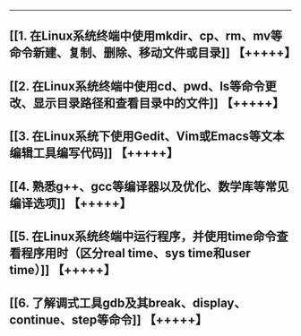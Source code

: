 ---
## [[1. 在Linux系统终端中使用mkdir、cp、rm、mv等命令新建、复制、删除、移动文件或目录]] 【+++++】
## [[2. 在Linux系统终端中使用cd、pwd、ls等命令更改、显示目录路径和查看目录中的文件]] 【+++++】
## [[3. 在Linux系统下使用Gedit、Vim或Emacs等文本编辑工具编写代码]] 【+++++】
## [[4. 熟悉g++、gcc等编译器以及优化、数学库等常见编译选项]] 【+++++】
## [[5. 在Linux系统终端中运行程序，并使用time命令查看程序用时（区分real time、sys time和user time）]] 【+++++】
## [[6. 了解调式工具gdb及其break、display、continue、step等命令]] 【+++++】